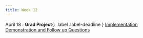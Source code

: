 ```yaml
---
title: Week 12
---
```


April 18
: **Grad Project**{: .label .label-deadline } [Implementation Demonstration and Follow up Questions](../gradproject)   

